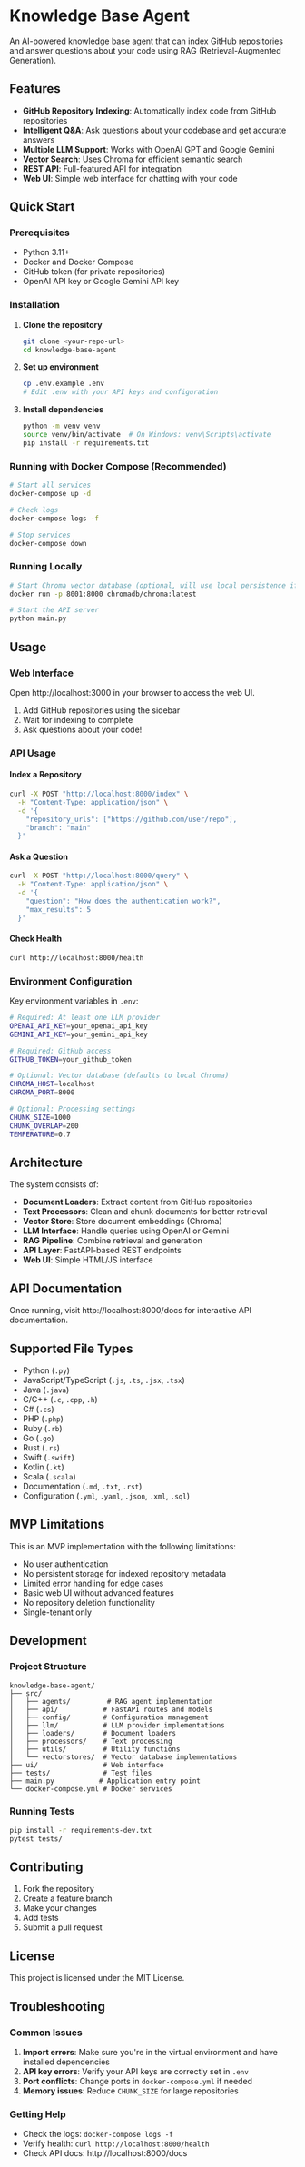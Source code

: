 # Knowledge Base Agent

An AI-powered knowledge base agent that can index GitHub repositories and answer questions about your code using RAG (Retrieval-Augmented Generation).

## Features

- **GitHub Repository Indexing**: Automatically index code from GitHub repositories
- **Intelligent Q&A**: Ask questions about your codebase and get accurate answers
- **Multiple LLM Support**: Works with OpenAI GPT and Google Gemini
- **Vector Search**: Uses Chroma for efficient semantic search
- **REST API**: Full-featured API for integration
- **Web UI**: Simple web interface for chatting with your code

## Quick Start

### Prerequisites

- Python 3.11+
- Docker and Docker Compose
- GitHub token (for private repositories)
- OpenAI API key or Google Gemini API key

### Installation

1. **Clone the repository**
   ```bash
   git clone <your-repo-url>
   cd knowledge-base-agent
   ```

2. **Set up environment**
   ```bash
   cp .env.example .env
   # Edit .env with your API keys and configuration
   ```

3. **Install dependencies**
   ```bash
   python -m venv venv
   source venv/bin/activate  # On Windows: venv\Scripts\activate
   pip install -r requirements.txt
   ```

### Running with Docker Compose (Recommended)

```bash
# Start all services
docker-compose up -d

# Check logs
docker-compose logs -f

# Stop services
docker-compose down
```

### Running Locally

```bash
# Start Chroma vector database (optional, will use local persistence if not available)
docker run -p 8001:8000 chromadb/chroma:latest

# Start the API server
python main.py
```

## Usage

### Web Interface

Open http://localhost:3000 in your browser to access the web UI.

1. Add GitHub repositories using the sidebar
2. Wait for indexing to complete
3. Ask questions about your code!

### API Usage

#### Index a Repository
```bash
curl -X POST "http://localhost:8000/index" \
  -H "Content-Type: application/json" \
  -d '{
    "repository_urls": ["https://github.com/user/repo"],
    "branch": "main"
  }'
```

#### Ask a Question
```bash
curl -X POST "http://localhost:8000/query" \
  -H "Content-Type: application/json" \
  -d '{
    "question": "How does the authentication work?",
    "max_results": 5
  }'
```

#### Check Health
```bash
curl http://localhost:8000/health
```

### Environment Configuration

Key environment variables in `.env`:

```bash
# Required: At least one LLM provider
OPENAI_API_KEY=your_openai_api_key
GEMINI_API_KEY=your_gemini_api_key

# Required: GitHub access
GITHUB_TOKEN=your_github_token

# Optional: Vector database (defaults to local Chroma)
CHROMA_HOST=localhost
CHROMA_PORT=8000

# Optional: Processing settings
CHUNK_SIZE=1000
CHUNK_OVERLAP=200
TEMPERATURE=0.7
```

## Architecture

The system consists of:

- **Document Loaders**: Extract content from GitHub repositories
- **Text Processors**: Clean and chunk documents for better retrieval
- **Vector Store**: Store document embeddings (Chroma)
- **LLM Interface**: Handle queries using OpenAI or Gemini
- **RAG Pipeline**: Combine retrieval and generation
- **API Layer**: FastAPI-based REST endpoints
- **Web UI**: Simple HTML/JS interface

## API Documentation

Once running, visit http://localhost:8000/docs for interactive API documentation.

## Supported File Types

- Python (`.py`)
- JavaScript/TypeScript (`.js`, `.ts`, `.jsx`, `.tsx`)
- Java (`.java`)
- C/C++ (`.c`, `.cpp`, `.h`)
- C# (`.cs`)
- PHP (`.php`)
- Ruby (`.rb`)
- Go (`.go`)
- Rust (`.rs`)
- Swift (`.swift`)
- Kotlin (`.kt`)
- Scala (`.scala`)
- Documentation (`.md`, `.txt`, `.rst`)
- Configuration (`.yml`, `.yaml`, `.json`, `.xml`, `.sql`)

## MVP Limitations

This is an MVP implementation with the following limitations:

- No user authentication
- No persistent storage for indexed repository metadata
- Limited error handling for edge cases
- Basic web UI without advanced features
- No repository deletion functionality
- Single-tenant only

## Development

### Project Structure

```
knowledge-base-agent/
├── src/
│   ├── agents/         # RAG agent implementation
│   ├── api/           # FastAPI routes and models
│   ├── config/        # Configuration management
│   ├── llm/           # LLM provider implementations
│   ├── loaders/       # Document loaders
│   ├── processors/    # Text processing
│   ├── utils/         # Utility functions
│   └── vectorstores/  # Vector database implementations
├── ui/                # Web interface
├── tests/             # Test files
├── main.py           # Application entry point
└── docker-compose.yml # Docker services
```

### Running Tests

```bash
pip install -r requirements-dev.txt
pytest tests/
```

## Contributing

1. Fork the repository
2. Create a feature branch
3. Make your changes
4. Add tests
5. Submit a pull request

## License

This project is licensed under the MIT License.

## Troubleshooting

### Common Issues

1. **Import errors**: Make sure you're in the virtual environment and have installed dependencies
2. **API key errors**: Verify your API keys are correctly set in `.env`
3. **Port conflicts**: Change ports in `docker-compose.yml` if needed
4. **Memory issues**: Reduce `CHUNK_SIZE` for large repositories

### Getting Help

- Check the logs: `docker-compose logs -f`
- Verify health: `curl http://localhost:8000/health`
- Check API docs: http://localhost:8000/docs
